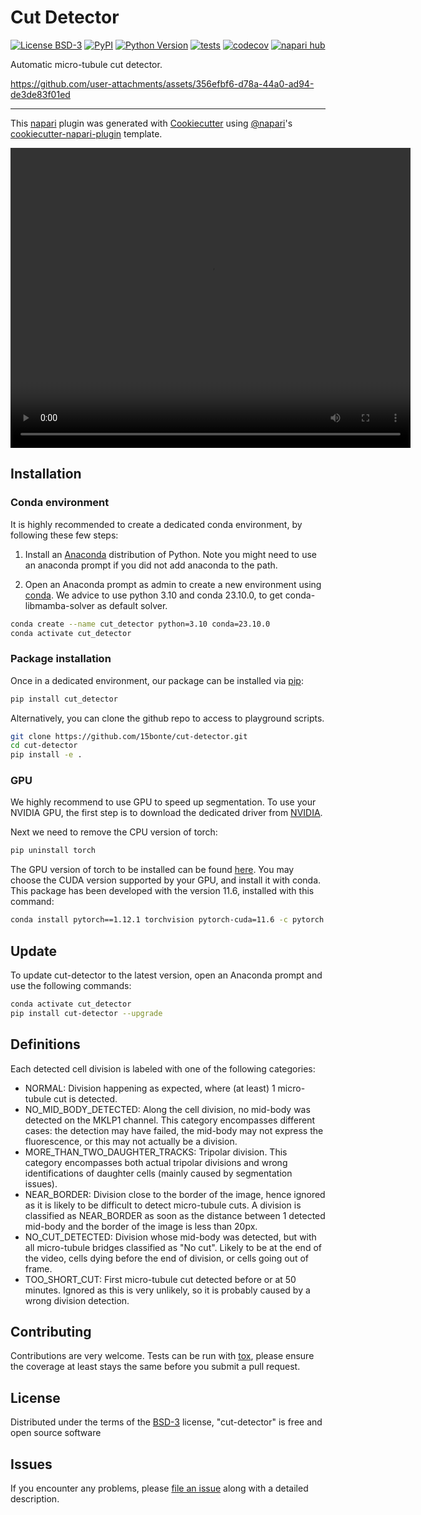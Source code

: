 # Cut Detector

[![License BSD-3](https://img.shields.io/pypi/l/cut-detector.svg?color=green)](https://github.com/15bonte/cut-detector/raw/main/LICENSE)
[![PyPI](https://img.shields.io/pypi/v/cut-detector.svg?color=green)](https://pypi.org/project/cut-detector)
[![Python Version](https://img.shields.io/pypi/pyversions/cut-detector.svg?color=green)](https://python.org)
[![tests](https://github.com/15bonte/cut-detector/workflows/tests/badge.svg)](https://github.com/15bonte/cut-detector/actions)
[![codecov](https://codecov.io/gh/15bonte/cut-detector/branch/main/graph/badge.svg)](https://codecov.io/gh/15bonte/cut-detector)
[![napari hub](https://img.shields.io/endpoint?url=https://api.napari-hub.org/shields/cut-detector)](https://napari-hub.org/plugins/cut-detector)

Automatic micro-tubule cut detector.

https://github.com/user-attachments/assets/356efbf6-d78a-44a0-ad94-de3de83f01ed

---

This [napari] plugin was generated with [Cookiecutter] using [@napari]'s [cookiecutter-napari-plugin] template.

<!--
Don't miss the full getting started guide to set up your new package:
https://github.com/napari/cookiecutter-napari-plugin#getting-started

and review the napari docs for plugin developers:
https://napari.org/stable/plugins/index.html
-->

<video width="640" height="480" controls>
  <source src="https://github.com/15bonte/cut-detector-models/blob/main/demo.mp4" type="video/mp4">
  Your browser does not support the video tag.
</video>

## Installation

### Conda environment

It is highly recommended to create a dedicated conda environment, by following these few steps:

1. Install an [Anaconda] distribution of Python. Note you might need to use an anaconda prompt if you did not add anaconda to the path.

2. Open an Anaconda prompt as admin to create a new environment using [conda]. We advice to use python 3.10 and conda 23.10.0, to get conda-libmamba-solver as default solver.

```bash
conda create --name cut_detector python=3.10 conda=23.10.0
conda activate cut_detector
```

### Package installation

Once in a dedicated environment, our package can be installed via [pip]:

```bash
pip install cut_detector
```

Alternatively, you can clone the github repo to access to playground scripts.

```bash
git clone https://github.com/15bonte/cut-detector.git
cd cut-detector
pip install -e .
```

### GPU

We highly recommend to use GPU to speed up segmentation. To use your NVIDIA GPU, the first step is to download the dedicated driver from [NVIDIA].

Next we need to remove the CPU version of torch:

```bash
pip uninstall torch
```

The GPU version of torch to be installed can be found [here](https://pytorch.org/get-started/locally/). You may choose the CUDA version supported by your GPU, and install it with conda. This package has been developed with the version 11.6, installed with this command:

```bash
conda install pytorch==1.12.1 torchvision pytorch-cuda=11.6 -c pytorch -c nvidia
```

## Update

To update cut-detector to the latest version, open an Anaconda prompt and use the following commands:

```bash
conda activate cut_detector
pip install cut-detector --upgrade
```

## Definitions

Each detected cell division is labeled with one of the following categories:

- NORMAL: Division happening as expected, where (at least) 1 micro-tubule cut is detected.
- NO_MID_BODY_DETECTED: Along the cell division, no mid-body was detected on the MKLP1 channel. This category encompasses different cases: the detection may have failed, the mid-body may not express the fluorescence, or this may not actually be a division.
- MORE_THAN_TWO_DAUGHTER_TRACKS: Tripolar division. This category encompasses both actual tripolar divisions and wrong identifications of daughter cells (mainly caused by segmentation issues).
- NEAR_BORDER: Division close to the border of the image, hence ignored as it is likely to be difficult to detect micro-tubule cuts. A division is classified as NEAR_BORDER as soon as the distance between 1 detected mid-body and the border of the image is less than 20px.
- NO_CUT_DETECTED: Division whose mid-body was detected, but with all micro-tubule bridges classified as "No cut". Likely to be at the end of the video, cells dying before the end of division, or cells going out of frame.
- TOO_SHORT_CUT: First micro-tubule cut detected before or at 50 minutes. Ignored as this is very unlikely, so it is probably caused by a wrong division detection.

## Contributing

Contributions are very welcome. Tests can be run with [tox], please ensure
the coverage at least stays the same before you submit a pull request.

## License

Distributed under the terms of the [BSD-3] license,
"cut-detector" is free and open source software

## Issues

If you encounter any problems, please [file an issue] along with a detailed description.

[napari]: https://github.com/napari/napari
[Cookiecutter]: https://github.com/audreyr/cookiecutter
[@napari]: https://github.com/napari
[MIT]: http://opensource.org/licenses/MIT
[BSD-3]: http://opensource.org/licenses/BSD-3-Clause
[GNU GPL v3.0]: http://www.gnu.org/licenses/gpl-3.0.txt
[GNU LGPL v3.0]: http://www.gnu.org/licenses/lgpl-3.0.txt
[Apache Software License 2.0]: http://www.apache.org/licenses/LICENSE-2.0
[Mozilla Public License 2.0]: https://www.mozilla.org/media/MPL/2.0/index.txt
[cookiecutter-napari-plugin]: https://github.com/napari/cookiecutter-napari-plugin
[file an issue]: https://github.com/15bonte/cut-detector/issues
[napari]: https://github.com/napari/napari
[tox]: https://tox.readthedocs.io/en/latest/
[pip]: https://pypi.org/project/pip/
[PyPI]: https://pypi.org/
[Anaconda]: https://www.anaconda.com/products/distribution
[Fiji]: https://imagej.net/software/fiji/
[NVIDIA]: https://www.nvidia.com/Download/index.aspx?lang=en-us
[conda]: https://docs.conda.io/en/latest/
